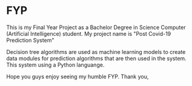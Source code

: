# FYP

This is my Final Year Project as a Bachelor Degree in Science Computer (Artificial Intelligence) student.
My project name is "Post Covid-19 Prediction System"

Decision tree algorithms are used as machine learning models to create data modules for prediction algorithms that are then used in the system.
This system using a Python languange.

Hope you guys enjoy seeing my humble FYP.
Thank you,
